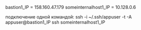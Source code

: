bastion1_IP = 158.160.47.179
someinternalhost1_IP = 10.128.0.6

подключение одной командой:
ssh -i ~/.ssh/appuser -t -A appuser@bastion1_IP ssh someinternalhost1_IP